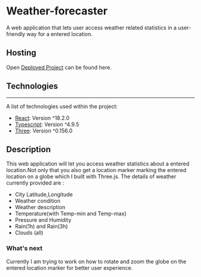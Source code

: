 # Weather-forecaster

A web application that lets user access weather related statistics in a user-friendly way for a entered location.

## Hosting

Open [Deployed Project](https://not-another-weather-app.onrender.com) can be found here.

## Technologies
***
A list of technologies used within the project:
* [React](https://react.dev/): Version ^18.2.0
* [Typescript](https://www.typescriptlang.org/): Version ^4.9.5
* [Three](https://threejs.org/): Version ^0.156.0

## Description

This web application will let you access weather statistics about a entered location.Not only that you also get a location marker marking the entered location on a globe which I built with Three.js.
The details of weather currently provided are :
* City Latitude,Longitude
* Weather condition
* Weather description
* Temperature(with Temp-min and Temp-max)
* Pressure and Humidity
* Rain(1h) and Rain(3h)
* Clouds (all)
### What's next

Currently I am trying to work on how to rotate and zoom the globe on the entered location marker for better user experience.
